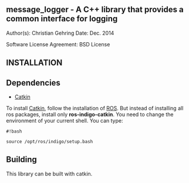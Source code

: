 message_logger - A C++ library that provides a common interface for logging
----------------------------------------------------------------------------

Author(s): Christian Gehring
Date: Dec. 2014

Software License Agreement: BSD License

INSTALLATION
------------

## Dependencies
* [Catkin](https://github.com/ros/catkin)

To install [Catkin](https://github.com/ros/catkin), follow the installation of [ROS](http://wiki.ros.org/indigo/Installation/Ubuntu). But instead of installing all ros packages, install only **ros-indigo-catkin**.
You need to change the environment of your current shell. You can type:


```
#!bash

source /opt/ros/indigo/setup.bash
```


## Building

This library can be built with catkin.
